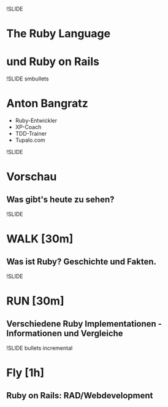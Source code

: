 !SLIDE 
# The Ruby Language #
# und Ruby on Rails #

!SLIDE smbullets

# Anton Bangratz #

* Ruby-Entwickler
* XP-Coach
* TDD-Trainer
* Tupalo.com

!SLIDE 

# Vorschau #

## Was gibt's heute zu sehen? ##

!SLIDE

# WALK [30m] #

## Was ist Ruby? Geschichte und Fakten. ##

!SLIDE 

# RUN [30m] #

## Verschiedene Ruby Implementationen - Informationen und Vergleiche ##

!SLIDE bullets incremental

# Fly [1h] #

## Ruby on Rails: RAD/Webdevelopment ##

